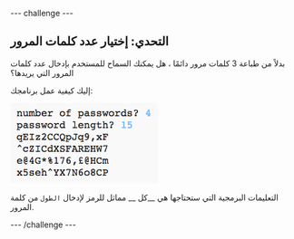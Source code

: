 --- challenge ---
## التحدي: إختيار عدد كلمات المرور
بدلاً من طباعة 3 كلمات مرور دائمًا ، هل يمكنك السماح للمستخدم بإدخال عدد كلمات المرور التي يريدها؟

إليك كيفية عمل برنامجك:

![لقطة الشاشة](images/passwords-choose-number.png)

التعليمات البرمجية التي ستحتاجها هي __كل __ مماثل للرمز لإدخال `الطول` من كلمة المرور.



--- /challenge ---